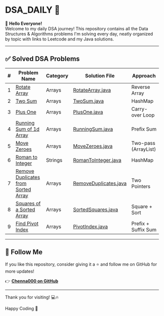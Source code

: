# DSA_DAILY 🚀

👋 **Hello Everyone!**  
Welcome to my daily DSA journey! This repository contains all the Data Structures & Algorithms problems I'm solving every day, neatly organized by topic with links to Leetcode and my Java solutions.

---

## ✅ Solved DSA Problems

| #  | Problem Name                                                             | Category | Solution File                                       | Approach               |
|----|--------------------------------------------------------------------------|----------|----------------------------------------------------|------------------------|
| 1  | [Rotate Array](https://leetcode.com/problems/rotate-array/)             | Arrays   | [RotateArray.java](Arrays/RotateArray.java)         | Reverse Array          |
| 2  | [Two Sum](https://leetcode.com/problems/two-sum/)                        | Arrays   | [TwoSum.java](Arrays/TwoSum.java)                   | HashMap                |
| 3  | [Plus One](https://leetcode.com/problems/plus-one/)                      | Arrays   | [PlusOne.java](Arrays/PlusOne.java)                 | Carry-over Loop        |
| 4  | [Running Sum of 1d Array](https://leetcode.com/problems/running-sum-of-1d-array/) | Arrays   | [RunningSum.java](Arrays/RunningSum.java)           | Prefix Sum             |
| 5  | [Move Zeroes](https://leetcode.com/problems/move-zeroes/)               | Arrays   | [MoveZeroes.java](Arrays/MoveZeroes.java)           | Two-pass (ArrayList)   |
| 6  | [Roman to Integer](https://leetcode.com/problems/roman-to-integer/)     | Strings  | [RomanToInteger.java](Strings/RomanToInteger.java)  | HashMap       |
| 7  | [Remove Duplicates from Sorted Array](https://leetcode.com/problems/remove-duplicates-from-sorted-array/) | Arrays | [RemoveDuplicates.java](Arrays/RemoveDuplicates.java) | Two Pointers |
| 8  | [Squares of a Sorted Array](https://leetcode.com/problems/squares-of-a-sorted-array/) | Arrays | [SortedSquares.java](Arrays/SortedSquares.java) | Square + Sort |
| 9  | [Find Pivot Index](https://leetcode.com/problems/find-pivot-index/) | Arrays | [PivotIndex.java](Arrays/PivotIndex.java) | Prefix + Suffix Sum |

---

## 📌 Follow Me

If you like this repository, consider giving it a ⭐ and follow me on GitHub for more updates!

👉 [**Chenna000 on GitHub**](https://github.com/Chenna000)

---

Thank you for visiting! 💻🔥  

Happy Coding 💙
